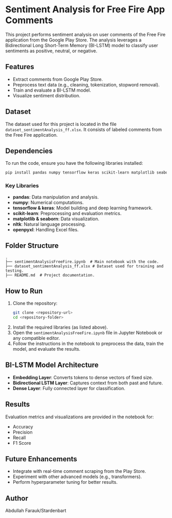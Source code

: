 # Sentiment Analysis for Free Fire App Comments

This project performs sentiment analysis on user comments of the Free Fire application from the Google Play Store. The analysis leverages a Bidirectional Long Short-Term Memory (BI-LSTM) model to classify user sentiments as positive, neutral, or negative.

## Features
- Extract comments from Google Play Store.
- Preprocess text data (e.g., cleaning, tokenization, stopword removal).
- Train and evaluate a BI-LSTM model.
- Visualize sentiment distribution.

## Dataset
The dataset used for this project is located in the file `dataset_sentimentAnalysis_ff.xlsx`. It consists of labeled comments from the Free Fire application.

## Dependencies
To run the code, ensure you have the following libraries installed:
```bash
pip install pandas numpy tensorflow keras scikit-learn matplotlib seaborn nltk openpyxl
```

### Key Libraries
- **pandas**: Data manipulation and analysis.
- **numpy**: Numerical computations.
- **tensorflow & keras**: Model building and deep learning framework.
- **scikit-learn**: Preprocessing and evaluation metrics.
- **matplotlib & seaborn**: Data visualization.
- **nltk**: Natural language processing.
- **openpyxl**: Handling Excel files.

## Folder Structure
```plaintext
.
├── sentimentAnalysisFreeFire.ipynb  # Main notebook with the code.
├── dataset_sentimentAnalysis_ff.xlsx # Dataset used for training and testing.
├── README.md  # Project documentation.
```

## How to Run
1. Clone the repository:
   ```bash
   git clone <repository-url>
   cd <repository-folder>
   ```
2. Install the required libraries (as listed above).
3. Open the `sentimentAnalysisFreeFire.ipynb` file in Jupyter Notebook or any compatible editor.
4. Follow the instructions in the notebook to preprocess the data, train the model, and evaluate the results.

## BI-LSTM Model Architecture
- **Embedding Layer**: Converts tokens to dense vectors of fixed size.
- **Bidirectional LSTM Layer**: Captures context from both past and future.
- **Dense Layer**: Fully connected layer for classification.

## Results
Evaluation metrics and visualizations are provided in the notebook for:
- Accuracy
- Precision
- Recall
- F1 Score

## Future Enhancements
- Integrate with real-time comment scraping from the Play Store.
- Experiment with other advanced models (e.g., transformers).
- Perform hyperparameter tuning for better results.

## Author
Abdullah Farauk/Stardenbart
